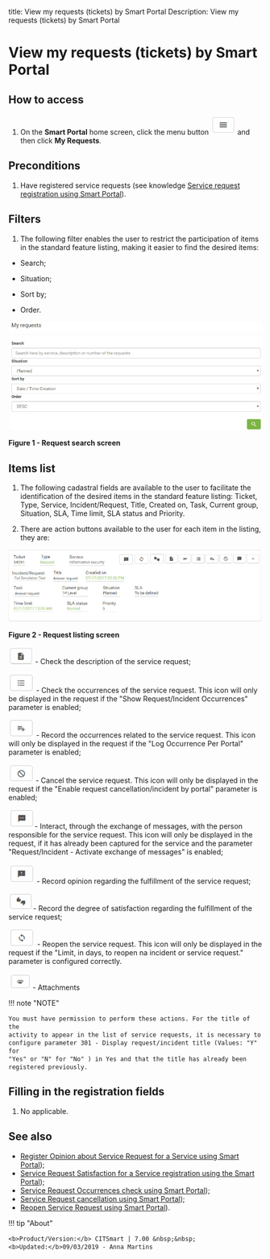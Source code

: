 title: View my requests (tickets) by Smart Portal
Description: View my requests (tickets) by Smart Portal

# View my requests (tickets) by Smart Portal

How to access
-------------

1.  On the **Smart Portal** home screen, click the menu button ![figure](images/simb-meno.white.jpg) and then
    click **My Requests**.

Preconditions
-------------

1.  Have registered service requests (see knowledge [Service request
    registration using Smart Portal][1]).

Filters
-------

1.  The following filter enables the user to restrict the participation of items
    in the standard feature listing, making it easier to find the desired items:

-   Search;

-   Situation;

-   Sort by;

-   Order.

![figure](images/visualizar.img1.jpg)

**Figure 1 - Request search screen**

Items list
----------

1.  The following cadastral fields are available to the user to facilitate the
    identification of the desired items in the standard feature listing:
    Ticket, Type, Service, Incident/Request, Title, Created on, Task, Current
    group, Situation, SLA, Time limit, SLA status and Priority.

2.  There are action buttons available to the user for each item in the listing,
    they are:

   ![figure](images/visualizar.img2.jpg)
   
   **Figure 2 - Request listing screen**

![figure](images/simb-folha.jpg) - Check the description of the service request;

![figure](images/simb-3linhas.jpg) - Check the occurrences of the service request. This icon will only be
displayed in the request if the "Show Request/Incident Occurrences"
parameter is enabled;

![figure](images/simb-plus.jpg) - Record the occurrences related to the service request. This icon will
only be displayed in the request if the "Log Occurrence Per Portal"
parameter is enabled;

![figure](images/simb-stop.jpg) - Cancel the service request. This icon will only be displayed in the
request if the "Enable request cancellation/incident by portal" parameter is
enabled;

![figure](images/simb-mens.jpg)- Interact, through the exchange of messages, with the person responsible
for the service request. This icon will only be displayed in the request, if
it has already been captured for the service and the parameter
"Request/Incident - Activate exchange of messages" is enabled;

![figure](images/simb-excla.jpg) - Record opinion regarding the fulfillment of the service request;

![figure](images/simb-2dedos.jpg)- Record the degree of satisfaction regarding the fulfillment of the
service request;

![figure](images/simb-atual.jpg) - Reopen the service request. This icon will only be displayed in the
request if the "Limit, in days, to reopen na incident or service request."
parameter is configured correctly.

![figure](images/simb-clips.jpg) - Attachments

!!! note "NOTE"

    You must have permission to perform these actions. For the title of the
    activity to appear in the list of service requests, it is necessary to
    configure parameter 301 - Display request/incident title (Values: "Y" for
    "Yes" or "N" for "No" ) in Yes and that the title has already been
    registered previously.

Filling in the registration fields
----------------------------------

1.  No applicable.

See also
--------

-   [Register Opinion about Service Request for a Service using Smart Portal][2]);
-   [Service Request Satisfaction for a Service registration using the Smart Portal][3]);
-   [Service Request Occurrences check using Smart Portal][4]);
-   [Service Request cancellation using Smart Portal][5]);
-   [Reopen Service Request using Smart Portal][6]).

!!! tip "About"

    <b>Product/Version:</b> CITSmart | 7.00 &nbsp;&nbsp;
    <b>Updated:</b>09/03/2019 - Anna Martins
    
[1]:/en-us/citsmart-platform-7/processes/portfolio-and-catalog/smart-portal/service-request.html
[2]:/en-us/citsmart-platform-7/processes/portfolio-and-catalog/smart-portal/opinion.html
[3]:/en-us/citsmart-platform-7/processes/portfolio-and-catalog/smart-portal/satisfaction.html
[4]:/en-us/citsmart-platform-7/processes/portfolio-and-catalog/smart-portal/verify-occurrences.html
[5]:/en-us/citsmart-platform-7/processes/portfolio-and-catalog/smart-portal/service-request-cancellation.html
[6]:/en-us/citsmart-platform-7/processes/portfolio-and-catalog/smart-portal/reopen.html

